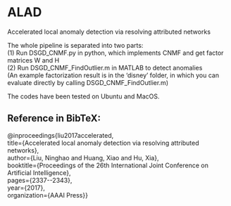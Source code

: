 # ALAD
Accelerated local anomaly detection via resolving attributed networks

The whole pipeline is separated into two parts:  
(1) Run DSGD_CNMF.py in python, which implements CNMF and get factor matrices W and H  
(2) Run DSGD_CNMF_FindOutlier.m in MATLAB to detect anomalies  
(An example factorization result is in the ‘disney’ folder, in which you can evaluate directly by calling DSGD_CNMF_FindOutlier.m)

The codes have been tested on Ubuntu and MacOS.

## Reference in BibTeX:
@inproceedings{liu2017accelerated,  
title={Accelerated local anomaly detection via resolving attributed networks},  
author={Liu, Ninghao and Huang, Xiao and Hu, Xia},  
booktitle={Proceedings of the 26th International Joint Conference on Artificial Intelligence},  
pages={2337--2343},  
year={2017},  
organization={AAAI Press}}
